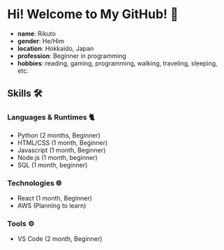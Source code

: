 # Hi! Welcome to My GitHub! 👋
- **name**: Rikuto
- **gender**: He/Him
- **location**: Hokkaido, Japan
- **profession**: Beginner in programming
- **hobbies**: reading, gaming, programming, walking, traveling, sleeping, etc.


## Skills 🛠️
### Languages & Runtimes 🐈
- Python (2 months, Beginner)
- HTML/CSS (1 month, Beginner)
- Javascript (1 month, Beginner)
- Node.js (1 month, beginner)
- SQL (1 month, beginner)

### Technologies 🌐
- React (1 month, Beginner)
- AWS (Planning to learn)

### Tools ⚙️
- VS Code (2 month, Beginner)

